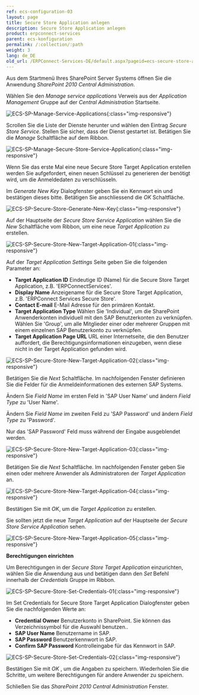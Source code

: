 ```yaml
---
ref: ecs-configuration-03
layout: page
title: Secure Store Application anlegen
description: Secure Store Application anlegen
product: erpconnect-services
parent: ecs-konfiguration
permalink: /:collection/:path
weight: 3
lang: de_DE
old_url: /ERPConnect-Services-DE/default.aspx?pageid=ecs-secure-store-application-anlegen
---
```


Aus dem Startmenü Ihres SharePoint Server Systems öffnen Sie die Anwendung *SharePoint 2010 Central Administration*.

Wählen Sie den *Manage service applications* Verweis aus der *Application Management* Gruppe auf der *Central Administration* Startseite.

![ECS-SP-Manage-Service-Applications](/img/content/ECS-SP-Manage-Service-Applications.png){:class="img-responsive"}

Scrollen Sie die Liste der Dienste herunter und wählen den Eintrag *Secure Store Service*. Stellen Sie sicher, dass der Dienst gestartet ist. Betätigen Sie die *Manage* Schaltfläche auf dem Ribbon.

![ECS-SP-Manage-Secure-Store-Service-Application](/img/content/ECS-SP-Manage-Secure-Store-Service-Application.png){:class="img-responsive"}

Wenn Sie das erste Mal eine neue Secure Store Target Application erstellen werden Sie aufgefordert, einen neuen Schlüssel zu generieren der benötigt wird, um die Anmeldedaten zu verschlüsseln.

Im *Generate New Key* Dialogfenster geben Sie ein Kennwort ein und bestätigen dieses bitte. Betätigen Sie anschliessend die *OK* Schaltfläche.

![ECS-SP-Secure-Store-Generate-New-Key](/img/content/ECS-SP-Secure-Store-Generate-New-Key.png){:class="img-responsive"}

Auf der Hauptseite der *Secure Store Service Application* wählen Sie die *New* Schaltfläche vom Ribbon, um eine neue *Target Application* zu erstellen.

![ECS-SP-Secure-Store-New-Target-Application-01](/img/content/ECS-SP-Secure-Store-New-Target-Application-01.png){:class="img-responsive"}

Auf der *Target Application Settings* Seite geben Sie die folgenden Parameter an:


- **Target Application ID**	Eindeutige ID (Name) für die Secure Store Target Application, z.B. 'ERPConnectServices'.
- **Display Name**	Anzeigename für die Secure Store Target Application, z.B. 'ERPConnect Services Secure Store'.
- **Contact E-mail**	E-Mail Adresse für den primären Kontakt.
- **Target Application Type**	Wählen Sie 'Individual', um die SharePoint Anwenderkonten individuell mit den SAP Benutzerkonten zu verknüpfen. Wählen Sie 'Group', um alle Mitglieder einer oder mehrerer Gruppen mit einem einzelnen SAP Benutzerkonto zu verknüpfen.
- **Target Application Page URL** 	URL einer Internetseite, die den Benutzer auffordert, die Berechtigungsinformationen einzugeben, wenn diese nicht in der Target Application gefunden wird.

![ECS-SP-Secure-Store-New-Target-Application-02](/img/content/ECS-SP-Secure-Store-New-Target-Application-02.png){:class="img-responsive"}

Betätigen Sie die *Next* Schaltfläche. Im nachfolgenden Fenster definieren Sie die Felder für die Anmeldeinformationen des externen SAP Systems.

Ändern Sie *Field Name* im ersten Feld in 'SAP User Name' und ändern *Field Type* zu 'User Name'.

Ändern Sie *Field Name* im zweiten Feld zu 'SAP Password' und ändern *Field Type* zu 'Password'.

Nur das 'SAP Password' Feld muss während der Eingabe ausgeblendet werden.

![ECS-SP-Secure-Store-New-Target-Application-03](/img/content/ECS-SP-Secure-Store-New-Target-Application-03.png){:class="img-responsive"}

Betätigen Sie die *Next* Schaltfläche. Im nachfolgenden Fenster geben Sie einen oder mehrere Anwender als Administratoren der *Target Application* an.

![ECS-SP-Secure-Store-New-Target-Application-04](/img/content/ECS-SP-Secure-Store-New-Target-Application-04.png){:class="img-responsive"}

Bestätigen Sie mit *OK*, um die *Target Application* zu erstellen.

Sie sollten jetzt die neue *Target Application* auf der Hauptseite der *Secure Store Service Application* sehen.

![ECS-SP-Secure-Store-New-Target-Application-05](/img/content/ECS-SP-Secure-Store-New-Target-Application-05.png){:class="img-responsive"}

**Berechtigungen einrichten**

Um Berechtigungen in der *Secure Store Target Application* einzurichten, wählen Sie die Anwendung aus und betätigen dann den *Set* Befehl innerhalb der *Credentials* Gruppe im Ribbon.

![ECS-SP-Secure-Store-Set-Credentials-01](/img/content/ECS-SP-Secure-Store-Set-Credentials-01.png){:class="img-responsive"}

Im Set Credentials for Secure Store Target Application Dialogfenster geben Sie die nachfolgenden Werte an:


- **Credential Owner**	Benutzerkonto in SharePoint. Sie können das Verzeichnissymbol für die Auswahl benutzen..
- **SAP User Name**	Benutzername in SAP.
- **SAP Password**	Benutzerkennwort in SAP.
- **Confirm SAP Password**	Kontrolleingabe für das Kennwort in SAP.

![ECS-SP-Secure-Store-Set-Credentials-02](/img/content/ECS-SP-Secure-Store-Set-Credentials-02.png){:class="img-responsive"}

Bestätigen Sie mit *OK* , um die Angaben zu speichern. Wiederholen Sie die Schritte, um weitere Berechtigungen für andere Anwender zu speichern.

Schließen Sie das *SharePoint 2010 Central Administration* Fenster.